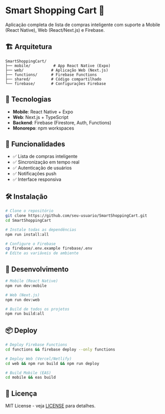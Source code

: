 # Smart Shopping Cart 🛒

Aplicação completa de lista de compras inteligente com suporte a Mobile (React Native), Web (React/Next.js) e Firebase.

## 🏗️ Arquitetura

```
SmartShoppingCart/
├── mobile/          # App React Native (Expo)
├── web/            # Aplicação Web (Next.js)
├── functions/      # Firebase Functions
├── shared/         # Código compartilhado
└── firebase/       # Configurações Firebase
```

## 🚀 Tecnologias

- **Mobile**: React Native + Expo
- **Web**: Next.js + TypeScript
- **Backend**: Firebase (Firestore, Auth, Functions)
- **Monorepo**: npm workspaces

## 📱 Funcionalidades

- ✅ Lista de compras inteligente
- ✅ Sincronização em tempo real
- ✅ Autenticação de usuários
- ✅ Notificações push
- ✅ Interface responsiva

## 🛠️ Instalação

```bash
# Clone o repositório
git clone https://github.com/seu-usuario/SmartShoppingCart.git
cd SmartShoppingCart

# Instale todas as dependências
npm run install:all

# Configure o Firebase
cp firebase/.env.example firebase/.env
# Edite as variáveis de ambiente
```

## 🚀 Desenvolvimento

```bash
# Mobile (React Native)
npm run dev:mobile

# Web (Next.js)
npm run dev:web

# Build de todos os projetos
npm run build:all
```

## 📦 Deploy

```bash
# Deploy Firebase Functions
cd functions && firebase deploy --only functions

# Deploy Web (Vercel/Netlify)
cd web && npm run build && npm run deploy

# Build Mobile (EAS)
cd mobile && eas build
```

## 📄 Licença

MIT License - veja [LICENSE](LICENSE) para detalhes.